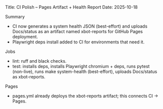 Title: CI Polish – Pages Artifact + Health Report
Date: 2025-10-18

Summary
- CI now generates a system health JSON (best-effort) and uploads Docs/status as an artifact named xbot-reports for GitHub Pages deployment.
- Playwright deps install added to CI for environments that need it.

Jobs
- lint: ruff and black checks.
- test: installs deps, installs Playwright chromium + deps, runs pytest (non-live), runs make system-health (best-effort), uploads Docs/status as xbot-reports.

Pages
- pages.yml already deploys the xbot-reports artifact; this connects CI → Pages.
